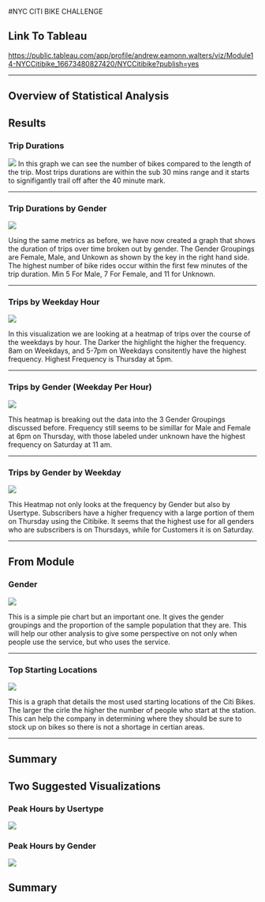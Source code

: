 #NYC CITI BIKE CHALLENGE

## Link To Tableau
https://public.tableau.com/app/profile/andrew.eamonn.walters/viz/Module14-NYCCitibike_16673480827420/NYCCitibike?publish=yes

-----------------------------------------------------------------------------------------------------------------------------


## Overview of Statistical Analysis


## Results

### Trip Durations
![](https://github.com/Andrew-E-Walters/bikesharing/blob/main/Images/Trip%20Duration.png)
In this graph we can see the number of bikes compared to the length of the trip. Most trips durations are within the sub 30 mins range and it starts to signifigantly trail off after the 40 minute mark. 

-----------------------------------------------------------------------------------------------------------------------------

### Trip Durations by Gender
![](https://github.com/Andrew-E-Walters/bikesharing/blob/main/Images/Duration%20by%20Gender.png)

Using the same metrics as before, we have now created a graph that shows the duration of trips over time broken out by gender. The Gender Groupings are Female, Male, and Unkown as shown by the key in the right hand side. The highest number of bike rides occur within the first few minutes of the trip duration. Min 5 For Male, 7 For Female, and 11 for Unknown. 

-----------------------------------------------------------------------------------------------------------------------------

### Trips by Weekday Hour
![](https://github.com/Andrew-E-Walters/bikesharing/blob/main/Images/Trips%20by%20Weekday%20Hour.png)

In this visualization we are looking at a heatmap of trips over the course of the weekdays by hour. The Darker the highlight the higher the frequency. 8am on Weekdays, and 5-7pm on Weekdays consitently have the highest frequency. Highest Frequency is Thursday at 5pm. 

-----------------------------------------------------------------------------------------------------------------------------

### Trips by Gender (Weekday Per Hour)
![](https://github.com/Andrew-E-Walters/bikesharing/blob/main/Images/Gender%20Weekday%20by%20Hour.png)

This heatmap is breaking out the data into the 3 Gender Groupings discussed before. Frequency still seems to be simillar for Male and Female at 6pm on Thursday, with  those labeled under unknown have the highest frequency on Saturday at 11 am. 

-----------------------------------------------------------------------------------------------------------------------------

### Trips by Gender by Weekday
![](https://github.com/Andrew-E-Walters/bikesharing/blob/main/Images/Gender%20by%20Weekday.png)

This Heatmap not only looks at the frequency by Gender but also by Usertype. Subscribers have a higher frequency with a large portion of them on Thursday using the Citibike. It seems that the highest use for all genders who are subscribers is on Thursdays, while for Customers it is on Saturday. 

-----------------------------------------------------------------------------------------------------------------------------

## From Module 
### Gender
![](https://github.com/Andrew-E-Walters/bikesharing/blob/main/Images/Gender.png)

This is a simple pie chart but an important one. It gives the gender groupings and the proportion of the sample population that they are. This will help our other analysis to give some perspective on not only when people use the service, but who uses the service. 

-----------------------------------------------------------------------------------------------------------------------------

### Top Starting Locations
![](https://github.com/Andrew-E-Walters/bikesharing/blob/main/Images/Top%20Starting%20Locations.png)

This is a graph that details the most used starting locations of the Citi Bikes. The larger the cirle the higher the number of people who start at the station. This can help the company in determining where they should be sure to stock up on bikes so there is not a shortage in certian areas. 

-----------------------------------------------------------------------------------------------------------------------------

## Summary


## Two Suggested Visualizations 
### Peak Hours by Usertype
![](https://github.com/Andrew-E-Walters/bikesharing/blob/main/Images/By%20Usertype.png)
### Peak Hours by Gender
![](https://github.com/Andrew-E-Walters/bikesharing/blob/main/Images/Peak%20Hours%20by%20Gender.png)

## Summary 

